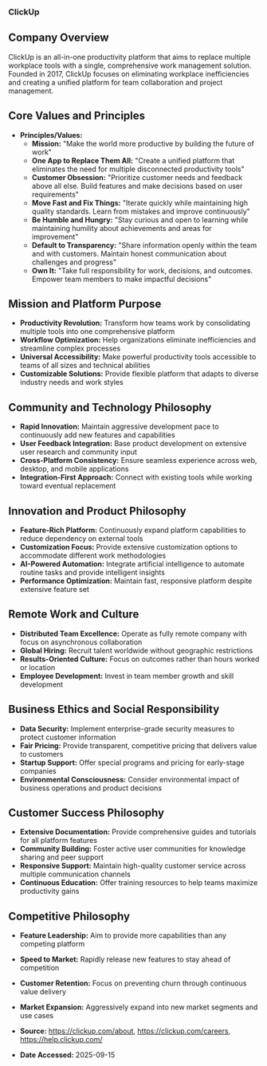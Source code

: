 ### ClickUp

## Company Overview
ClickUp is an all-in-one productivity platform that aims to replace multiple workplace tools with a single, comprehensive work management solution. Founded in 2017, ClickUp focuses on eliminating workplace inefficiencies and creating a unified platform for team collaboration and project management.

## Core Values and Principles

- **Principles/Values:**
  - **Mission:** "Make the world more productive by building the future of work"
  - **One App to Replace Them All:** "Create a unified platform that eliminates the need for multiple disconnected productivity tools"
  - **Customer Obsession:** "Prioritize customer needs and feedback above all else. Build features and make decisions based on user requirements"
  - **Move Fast and Fix Things:** "Iterate quickly while maintaining high quality standards. Learn from mistakes and improve continuously"
  - **Be Humble and Hungry:** "Stay curious and open to learning while maintaining humility about achievements and areas for improvement"
  - **Default to Transparency:** "Share information openly within the team and with customers. Maintain honest communication about challenges and progress"
  - **Own It:** "Take full responsibility for work, decisions, and outcomes. Empower team members to make impactful decisions"

## Mission and Platform Purpose

- **Productivity Revolution:** Transform how teams work by consolidating multiple tools into one comprehensive platform
- **Workflow Optimization:** Help organizations eliminate inefficiencies and streamline complex processes
- **Universal Accessibility:** Make powerful productivity tools accessible to teams of all sizes and technical abilities
- **Customizable Solutions:** Provide flexible platform that adapts to diverse industry needs and work styles

## Community and Technology Philosophy

- **Rapid Innovation:** Maintain aggressive development pace to continuously add new features and capabilities
- **User Feedback Integration:** Base product development on extensive user research and community input
- **Cross-Platform Consistency:** Ensure seamless experience across web, desktop, and mobile applications
- **Integration-First Approach:** Connect with existing tools while working toward eventual replacement

## Innovation and Product Philosophy

- **Feature-Rich Platform:** Continuously expand platform capabilities to reduce dependency on external tools
- **Customization Focus:** Provide extensive customization options to accommodate different work methodologies
- **AI-Powered Automation:** Integrate artificial intelligence to automate routine tasks and provide intelligent insights
- **Performance Optimization:** Maintain fast, responsive platform despite extensive feature set

## Remote Work and Culture

- **Distributed Team Excellence:** Operate as fully remote company with focus on asynchronous collaboration
- **Global Hiring:** Recruit talent worldwide without geographic restrictions
- **Results-Oriented Culture:** Focus on outcomes rather than hours worked or location
- **Employee Development:** Invest in team member growth and skill development

## Business Ethics and Social Responsibility

- **Data Security:** Implement enterprise-grade security measures to protect customer information
- **Fair Pricing:** Provide transparent, competitive pricing that delivers value to customers
- **Startup Support:** Offer special programs and pricing for early-stage companies
- **Environmental Consciousness:** Consider environmental impact of business operations and product decisions

## Customer Success Philosophy

- **Extensive Documentation:** Provide comprehensive guides and tutorials for all platform features
- **Community Building:** Foster active user communities for knowledge sharing and peer support
- **Responsive Support:** Maintain high-quality customer service across multiple communication channels
- **Continuous Education:** Offer training resources to help teams maximize productivity gains

## Competitive Philosophy

- **Feature Leadership:** Aim to provide more capabilities than any competing platform
- **Speed to Market:** Rapidly release new features to stay ahead of competition
- **Customer Retention:** Focus on preventing churn through continuous value delivery
- **Market Expansion:** Aggressively expand into new market segments and use cases

- **Source:** https://clickup.com/about, https://clickup.com/careers, https://help.clickup.com/
- **Date Accessed:** 2025-09-15